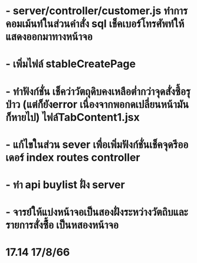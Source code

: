 # - server/controller/customer.js ทำการคอมเม้นท์ในส่วนคำสั่ง sql เช็คเบอร์โทรศัพท์ให้แสดงออกมาทางหน้าจอ

# - เพิ่มไฟล์ stableCreatePage

# - ทำฟังก์ชั่น เช็คว่าวัตถุดิบคงเหลือต่ำกว่าจุดสั่งซื้อรุป่าว (แต่ก็ยังerror เนื่องจากพอกดเปลี่ยนหน้ามันก็หายไป) ไฟล์TabContent1.jsx

# - แก้ไขในส่วน sever เพื่อเพิ่มฟังก์ชั่นเช็คจุดรีออเดอร์ index routes controller

# - ทำ api buylist ฝั่ง server

# - จารย์ให้แบ่งหน้าจอเป็นสองฝั่งระหว่างวัตถิบและรายการสั่งซื้้อ เป็นหสองหน้าจอ

# 17.14 17/8/66
